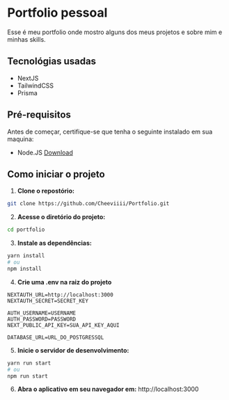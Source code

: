 # Portfolio pessoal

Esse é meu portfolio onde mostro alguns dos meus projetos e sobre mim e minhas skills.

## Tecnológias usadas

- NextJS
- TailwindCSS
- Prisma

## Pré-requisitos

Antes de começar, certifique-se que tenha o seguinte instalado em sua maquina:

- Node.JS [Download](http://nodejs.org)

## Como iniciar o projeto

1. **Clone o repostório:**

```bash
git clone https://github.com/Cheeviiii/Portfolio.git
```

2. **Acesse o diretório do projeto:**

```bash
cd portfolio
```

3. **Instale as dependências:**

```bash
yarn install
# ou
npm install
```

4. **Crie uma .env na raiz do projeto**
```env
NEXTAUTH_URL=http://localhost:3000
NEXTAUTH_SECRET=SECRET_KEY

AUTH_USERNAME=USERNAME
AUTH_PASSWORD=PASSWORD
NEXT_PUBLIC_API_KEY=SUA_API_KEY_AQUI

DATABASE_URL=URL_DO_POSTGRESSQL
```

5. **Inicie o servidor de desenvolvimento:**

```bash
yarn run start
# ou
npm run start
```

6. **Abra o aplicativo em seu navegador em:** http://localhost:3000
